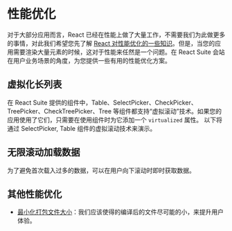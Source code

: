 # 性能优化

对于大部分应用而言，React 已经在性能上做了大量工作，不需要我们为此做更多的事情，对此我们希望您先了解 [React 对性能优化的一些知识](https://zh-hans.reactjs.org/docs/optimizing-performance.html)。但是，当您的应用需要渲染大量元素的时候，这对于性能来任然是一个问题。在 React Suite 会站在用户业务场景的角度，为您提供一些有用的性能优化方案。

## 虚拟化长列表

在 React Suite 提供的组件中，Table、SelectPicker、CheckPicker、TreePicker、CheckTreePicker、Tree 等组件都支持“虚拟滚动”技术。如果您的应用使用了它们，只需要在使用组件时为它添加一个 `virtualized` 属性。 以下将通过 SelectPicker, Table 组件的虚拟滚动技术来演示。

<!--{include:`select-picker-virtualized.md`}-->
<!--{include:`table-virtualized.md`}-->

## 无限滚动加载数据

为了避免首次载入过多的数据，可以在用户向下滚动时即时获取数据。

<!--{include:`select-picker-infinite-loader.md`}-->
<!--{include:`table-infinite-loader.md`}-->

## 其他性能优化

- [最小化打包文件大小](/zh/guide/modularized/)：我们应该使得的编译后的文件尽可能的小，来提升用户体验。
